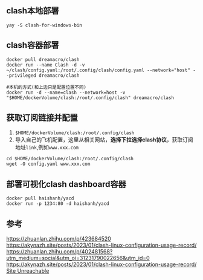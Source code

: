 ## clash本地部署
```shell
yay -S clash-for-windows-bin
```


## clash容器部署 
```shell
docker pull dreamacro/clash
docker run --name Clash -d -v ~/clash/config.yaml:/root/.config/clash/config.yaml --network="host" --privileged dreamacro/clash
```

```shell
#本机的方式(和上边只是配置位置不同)
docker run -d --name=clash --network=host -v "$HOME/dockerVolume/clash:/root/.config/clash" dreamacro/clash
```

## 获取订阅链接并配置
1. `$HOME/dockerVolume/clash:/root/.config/clash`
2. 导入自己的飞机配置，这里从相关网站，**选择下拉选择clash协议**，获取订阅地址`link`,例如`www.xxx.com`

```shell
cd $HOME/dockerVolume/clash:/root/.config/clash
wget -O config.yaml www.xxx.com 
```

## 部署可视化clash dashboard容器
```shell
docker pull haishanh/yacd
docker run -p 1234:80 -d haishanh/yacd
```

## 参考
https://zhuanlan.zhihu.com/p/423684520
https://akynazh.site/posts/2023/01/clash-linux-configuration-usage-record/
https://zhuanlan.zhihu.com/p/402481568?utm_medium=social&utm_oi=31231790022656&utm_id=0
https://akynazh.site/posts/2023/01/clash-linux-configuration-usage-record/
[Site Unreachable](https://github.com/Dreamacro/clash/wiki/configuration#introduction)